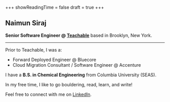 +++
showReadingTime = false
draft = true
+++

## **Naimun Siraj** 
**Senior Software Engineer @ [Teachable](https://teachable.com/)** based in Brooklyn, New York.

---

Prior to Teachable, I was a: 
- Forward Deployed Engineer @ Bluecore
- Cloud Migration Consultant / Software Engineer @ Accenture

I have a **B.S. in Chemical Engineering** from Columbia University (SEAS).

In my free time, I like to go bouldering, read, learn, and write!

Feel free to connect with me on [LinkedIn](https://www.linkedin.com/in/nsiraj/).